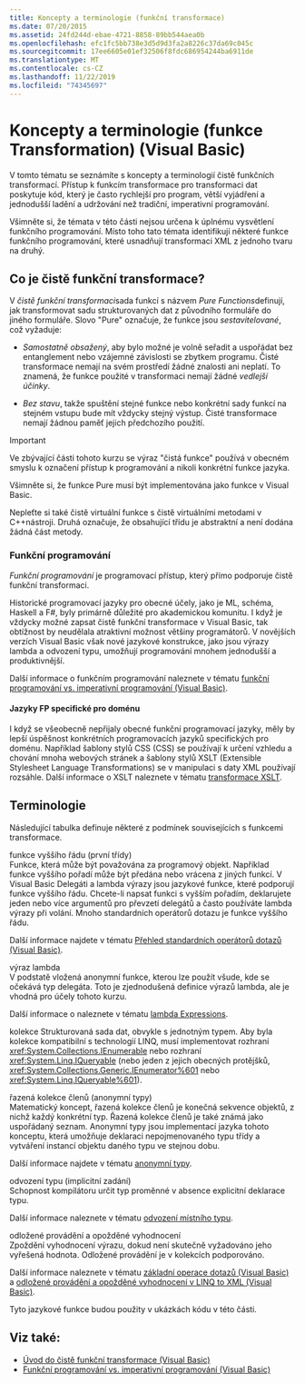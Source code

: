 ```yaml
---
title: Koncepty a terminologie (funkční transformace)
ms.date: 07/20/2015
ms.assetid: 24fd244d-ebae-4721-8858-89bb544aea0b
ms.openlocfilehash: efc1fc5bb738e3d5d9d3fa2a8226c37da69c045c
ms.sourcegitcommit: 17ee6605e01ef32506f8fdc686954244ba6911de
ms.translationtype: MT
ms.contentlocale: cs-CZ
ms.lasthandoff: 11/22/2019
ms.locfileid: "74345697"
---
```

# <a name="concepts-and-terminology-functional-transformation-visual-basic"></a>Koncepty a terminologie (funkce Transformation) (Visual Basic)
V tomto tématu se seznámíte s koncepty a terminologií čistě funkčních transformací. Přístup k funkcím transformace pro transformaci dat poskytuje kód, který je často rychlejší pro program, větší vyjádření a jednodušší ladění a udržování než tradiční, imperativní programování.

Všimněte si, že témata v této části nejsou určena k úplnému vysvětlení funkčního programování. Místo toho tato témata identifikují některé funkce funkčního programování, které usnadňují transformaci XML z jednoho tvaru na druhý.

## <a name="what-is-pure-functional-transformation"></a>Co je čistě funkční transformace?

V *čistě funkční transformaci*sada funkcí s názvem *Pure Functions*definují, jak transformovat sadu strukturovaných dat z původního formuláře do jiného formuláře. Slovo "Pure" označuje, že funkce jsou *sestavitelované*, což vyžaduje:

- *Samostatně obsažený*, aby bylo možné je volně seřadit a uspořádat bez entanglement nebo vzájemné závislosti se zbytkem programu. Čisté transformace nemají na svém prostředí žádné znalosti ani neplatí. To znamená, že funkce použité v transformaci nemají žádné *vedlejší účinky*.

- *Bez stavu*, takže spuštění stejné funkce nebo konkrétní sady funkcí na stejném vstupu bude mít vždycky stejný výstup. Čisté transformace nemají žádnou paměť jejich předchozího použití.

> [!IMPORTANT]
> Ve zbývající části tohoto kurzu se výraz "čistá funkce" používá v obecném smyslu k označení přístup k programování a nikoli konkrétní funkce jazyka.
>
> Všimněte si, že funkce Pure musí být implementována jako funkce v Visual Basic.
>
> Nepleťte si také čistě virtuální funkce s čistě virtuálními metodami v C++nástroji. Druhá označuje, že obsahující třídu je abstraktní a není dodána žádná část metody.

### <a name="functional-programming"></a>Funkční programování

*Funkční programování* je programovací přístup, který přímo podporuje čistě funkční transformaci.

Historické programovací jazyky pro obecné účely, jako je ML, schéma, Haskell a F#, byly primárně důležité pro akademickou komunitu. I když je vždycky možné zapsat čistě funkční transformace v Visual Basic, tak obtížnost by neudělala atraktivní možnost většiny programátorů. V novějších verzích Visual Basic však nové jazykové konstrukce, jako jsou výrazy lambda a odvození typu, umožňují programování mnohem jednodušší a produktivnější.

Další informace o funkčním programování naleznete v tématu [funkční programování vs. imperativní programování (Visual Basic)](../../../../visual-basic/programming-guide/concepts/linq/functional-programming-vs-imperative-programming.md).

#### <a name="domain-specific-fp-languages"></a>Jazyky FP specifické pro doménu

I když se všeobecně nepřijaly obecné funkční programovací jazyky, měly by lepší úspěšnost konkrétních programovacích jazyků specifických pro doménu. Například šablony stylů CSS (CSS) se používají k určení vzhledu a chování mnoha webových stránek a šablony stylů XSLT (Extensible Stylesheet Language Transformations) se v manipulaci s daty XML používají rozsáhle. Další informace o XSLT naleznete v tématu [transformace XSLT](../../../../standard/data/xml/xslt-transformations.md).

## <a name="terminology"></a>Terminologie

Následující tabulka definuje některé z podmínek souvisejících s funkcemi transformace.

funkce vyššího řádu (první třídy) \
Funkce, která může být považována za programový objekt. Například funkce vyššího pořadí může být předána nebo vrácena z jiných funkcí. V Visual Basic Delegáti a lambda výrazy jsou jazykové funkce, které podporují funkce vyššího řádu. Chcete-li napsat funkci s vyšším pořadím, deklarujete jeden nebo více argumentů pro převzetí delegátů a často používáte lambda výrazy při volání. Mnoho standardních operátorů dotazu je funkce vyššího řádu.

Další informace najdete v tématu [Přehled standardních operátorů dotazů (Visual Basic)](../../../../visual-basic/programming-guide/concepts/linq/standard-query-operators-overview.md).

výraz lambda \
V podstatě vložená anonymní funkce, kterou lze použít všude, kde se očekává typ delegáta. Toto je zjednodušená definice výrazů lambda, ale je vhodná pro účely tohoto kurzu.

Další informace o naleznete v tématu [lambda Expressions](../../../../visual-basic/programming-guide/language-features/procedures/lambda-expressions.md).

kolekce
Strukturovaná sada dat, obvykle s jednotným typem. Aby byla kolekce kompatibilní s technologií LINQ, musí implementovat rozhraní <xref:System.Collections.IEnumerable> nebo rozhraní <xref:System.Linq.IQueryable> (nebo jeden z jejich obecných protějšků, <xref:System.Collections.Generic.IEnumerator%601> nebo <xref:System.Linq.IQueryable%601>).

řazená kolekce členů (anonymní typy) \
Matematický koncept, řazená kolekce členů je konečná sekvence objektů, z nichž každý konkrétní typ. Řazená kolekce členů je také známá jako uspořádaný seznam. Anonymní typy jsou implementací jazyka tohoto konceptu, která umožňuje deklaraci nepojmenovaného typu třídy a vytváření instancí objektu daného typu ve stejnou dobu.

Další informace najdete v tématu [anonymní typy](../../../../visual-basic/programming-guide/language-features/objects-and-classes/anonymous-types.md).

odvození typu (implicitní zadání) \
Schopnost kompilátoru určit typ proměnné v absence explicitní deklarace typu.

Další informace naleznete v tématu [odvození místního typu](../../../../visual-basic/programming-guide/language-features/variables/local-type-inference.md).

odložené provádění a opožděné vyhodnocení \
Zpoždění vyhodnocení výrazu, dokud není skutečně vyžadováno jeho vyřešená hodnota. Odložené provádění je v kolekcích podporováno.

Další informace naleznete v tématu [základní operace dotazů (Visual Basic)](../../../../visual-basic/programming-guide/concepts/linq/basic-query-operations.md) a [odložené provádění a opožděné vyhodnocení v LINQ to XML (Visual Basic)](../../../../visual-basic/programming-guide/concepts/linq/deferred-execution-and-lazy-evaluation-in-linq-to-xml.md).

Tyto jazykové funkce budou použity v ukázkách kódu v této části.

## <a name="see-also"></a>Viz také:

- [Úvod do čistě funkční transformace (Visual Basic)](../../../../visual-basic/programming-guide/concepts/linq/introduction-to-pure-functional-transformations.md)
- [Funkční programování vs. imperativní programování (Visual Basic)](../../../../visual-basic/programming-guide/concepts/linq/functional-programming-vs-imperative-programming.md)
